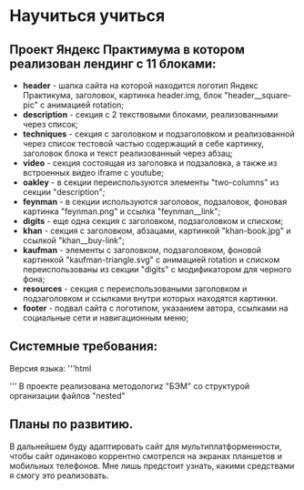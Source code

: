# Научиться учиться

## Проект **Яндекс Практимума** в котором реализован лендинг с 11 блоками:

- **header** - шапка сайта на которой находится логотип Яндекс Практикума, заголовок, картинка header.img, блок "header\_\_square-pic" с анимацией rotation;
- **description** - секция с 2 текствовыми блоками, реализованными через список;
- **techniques** - секция с заголовком и подзаголовком и реализованной через список тестовой частью содержащий в себе картинку, заголовок блока и текст реализованный через абзац;
- **video** - секция состоящая из заголовка и подзаловка, а также из встроенных видео iframe с youtube;
- **oakley** - в секции переиспользуются элементы "two-columns" из секции "description";
- **feynman** - в секции используются заголовок, подзаловок, фоновая картинка "feynman.png" и ссылка "feynman\_\_link";
- **digits** - еще одна секция с заголовком, подзаголовком и списком;
- **khan** - секция с заголовком, абзацами, картинкой "khan-book.jpg" и ссылкой "khan\_\_buy-link";
- **kaufman** - элементы с заголовком, подзаголовком, фоновой картинкой "kaufman-triangle.svg" с анимацией rotation  и списком переиспользованы из секции "digits" c модификатором для черного фона;
- **resources** - секция с переиспользоваными заголовком и подзаголовком и ссылками внутри которых находятся картинки.
- **footer** - подвал сайта с логотипом, указанием автора, ссылками на социальные сети и навигационным меню;

## Системные требования:

Версия языка:
'''html
<html lang="ru">
'''
В проекте реализована методологиz "БЭМ" со структурой организации файлов "nested"

## Планы по развитию.

В дальнейшем буду адаптировать сайт для мультиплатформенности, чтобы сайт одинаково коррентно смотрелся на экранах планшетов и мобильных телефонов. Мне лишь предстоит узнать, какими средствами я смогу это реализовать.
